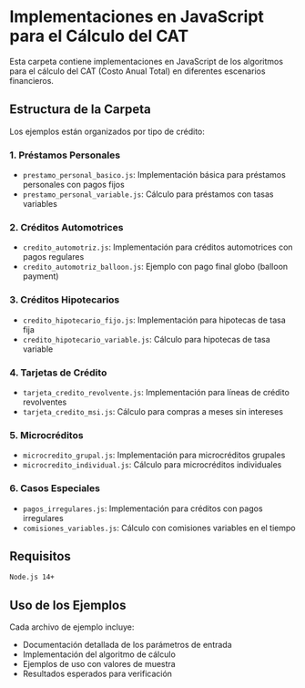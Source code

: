 # Implementaciones en JavaScript para el Cálculo del CAT

Esta carpeta contiene implementaciones en JavaScript de los algoritmos para el cálculo del CAT (Costo Anual Total) en diferentes escenarios financieros.

## Estructura de la Carpeta

Los ejemplos están organizados por tipo de crédito:

### 1. Préstamos Personales
- `prestamo_personal_basico.js`: Implementación básica para préstamos personales con pagos fijos
- `prestamo_personal_variable.js`: Cálculo para préstamos con tasas variables

### 2. Créditos Automotrices
- `credito_automotriz.js`: Implementación para créditos automotrices con pagos regulares
- `credito_automotriz_balloon.js`: Ejemplo con pago final globo (balloon payment)

### 3. Créditos Hipotecarios
- `credito_hipotecario_fijo.js`: Implementación para hipotecas de tasa fija
- `credito_hipotecario_variable.js`: Cálculo para hipotecas de tasa variable

### 4. Tarjetas de Crédito
- `tarjeta_credito_revolvente.js`: Implementación para líneas de crédito revolventes
- `tarjeta_credito_msi.js`: Cálculo para compras a meses sin intereses

### 5. Microcréditos
- `microcredito_grupal.js`: Implementación para microcréditos grupales
- `microcredito_individual.js`: Cálculo para microcréditos individuales

### 6. Casos Especiales
- `pagos_irregulares.js`: Implementación para créditos con pagos irregulares
- `comisiones_variables.js`: Cálculo con comisiones variables en el tiempo

## Requisitos

```
Node.js 14+
```

## Uso de los Ejemplos

Cada archivo de ejemplo incluye:
- Documentación detallada de los parámetros de entrada
- Implementación del algoritmo de cálculo
- Ejemplos de uso con valores de muestra
- Resultados esperados para verificación